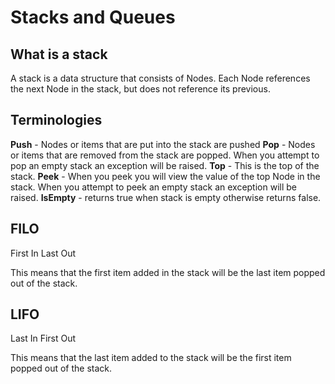 # Stacks and Queues

## What is a stack
A stack is a data structure that consists of Nodes. Each Node references the next Node in the stack, but does not reference its previous.


## Terminologies

**Push** - Nodes or items that are put into the stack are pushed
**Pop** - Nodes or items that are removed from the stack are popped. When you attempt to pop an empty stack an exception will be raised.
**Top** - This is the top of the stack.
**Peek** - When you peek you will view the value of the top Node in the stack. When you attempt to peek an empty stack an exception will be raised.
**IsEmpty** - returns true when stack is empty otherwise returns false.

## FILO

First In Last Out

This means that the first item added in the stack will be the last item popped out of the stack.

## LIFO

Last In First Out

This means that the last item added to the stack will be the first item popped out of the stack.



